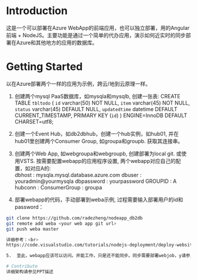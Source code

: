 # Introduction 
这是一个可以部署在Azure WebApp的前端应用，也可以独立部署，用的Angular 前端 + NodeJS。主要功能是通过一个简单的代办应用，演示如何近实时的同步部署在Azure和其他地方的应用的数据库。

# Getting Started
以在Azure部署两个一样的应用为示例，跨云/地到云原理一样。
1.	创建两个mysql PaaS数据库，如mysqla和mysqlb, 创建一张表:
CREATE TABLE `tbltodo` (
  `id` varchar(50) NOT NULL,
  `item` varchar(45) NOT NULL,
  `status` varchar(45) DEFAULT NULL,
  `updatedtime` datetime DEFAULT CURRENT_TIMESTAMP,
  PRIMARY KEY (`id`)
) ENGINE=InnoDB DEFAULT CHARSET=utf8;

2. 创建一个Event Hub，如db2dbhub，创建一个hub实例，如hub01, 并在hub01里创建两个Consumer Group, 如groupa和groupb. 获取其连接串。

3.	创建两个Web App, 如webgroupa和webgroupb, 创建部署为local git. 或使用VSTS. 按需要配置webapp的应用程序设置, 两个webapp对应自己的配置，如对应A的: <br>
        dbhost : mysqla.mysql.database.azure.com
        dbuser : youradmin@yourmysqla
        dbpassword : yourpassword
        GROUPID : A
        hubconn : <your event hub connection string>
        ConsumerGroup : groupa

4.	部署webapp的代码，手动部署到weba示例, 过程需要输入部署用户的id和password：<br>
```Bash
git clone https://github.com/radezheng/nodeapp_db2db
git remote add weba <your web app git url>
git push weba master

详细参考：<br>
https://code.visualstudio.com/tutorials/nodejs-deployment/deploy-website

5.	至此，webapp应该可以访问。并能工作，只是还不能同步。同步需要部署webjob，y请参见webjob的Readme

# Contribute
详细架构请参见PPT描述